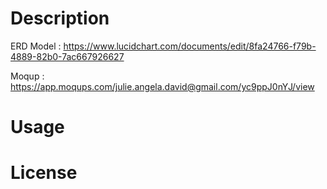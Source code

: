 # Description

ERD Model : https://www.lucidchart.com/documents/edit/8fa24766-f79b-4889-82b0-7ac667926627

Moqup : https://app.moqups.com/julie.angela.david@gmail.com/yc9ppJ0nYJ/view

# Usage

# License
